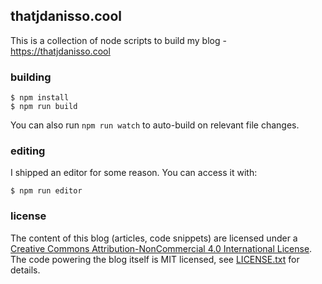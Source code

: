 ## thatjdanisso.cool

This is a collection of node scripts to build my blog - https://thatjdanisso.cool

### building

```
$ npm install
$ npm run build
```

You can also run `npm run watch` to auto-build on relevant file changes.

### editing

I shipped an editor for some reason. You can access it with:

```
$ npm run editor
```

### license

The content of this blog (articles, code snippets) are licensed under a [Creative Commons Attribution-NonCommercial 4.0 International License](https://creativecommons.org/licenses/by-nc/4.0/). The code powering the blog itself is MIT licensed, see [LICENSE.txt](/LICENSE.txt) for details.
